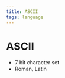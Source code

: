 ```yaml
---
title: ASCII
tags: language
---
```


# ASCII
- 7 bit character set
- Roman, Latin





























